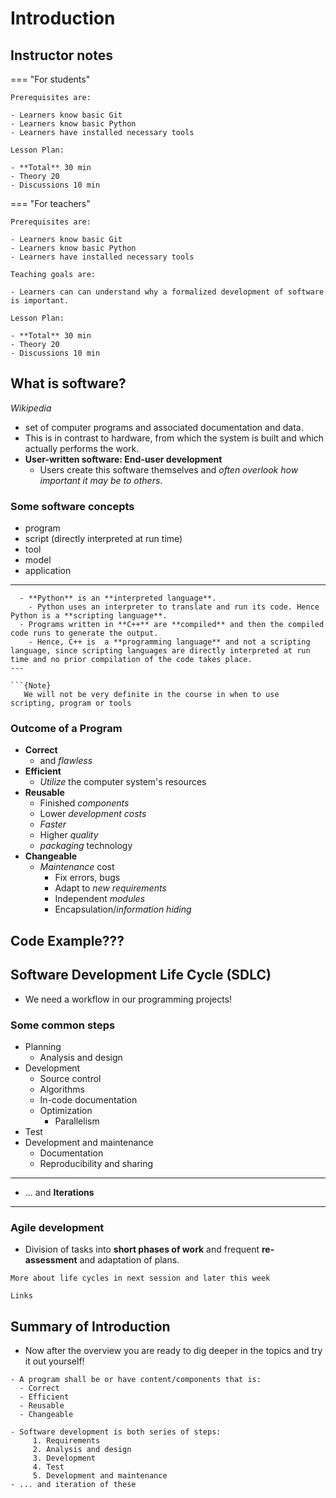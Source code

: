 # Introduction


## Instructor notes
=== "For students"

    Prerequisites are:

    - Learners know basic Git
    - Learners know basic Python
    - Learners have installed necessary tools

    Lesson Plan: 
    
    - **Total** 30 min
    - Theory 20
    - Discussions 10 min


=== "For teachers"

    Prerequisites are:

    - Learners know basic Git
    - Learners know basic Python
    - Learners have installed necessary tools

    Teaching goals are:

    - Learners can can understand why a formalized development of software is important.

    Lesson Plan: 
    
    - **Total** 30 min
    - Theory 20
    - Discussions 10 min




## What is software?
*Wikipedia*
- set of computer programs and associated documentation and data.
- This is in contrast to hardware, from which the system is built and which actually performs the work. 
- **User-written software: End-user development**
  - Users create this software themselves and _often overlook how important it may be to others_.

### Some software concepts
- program
- script (directly interpreted at run time)
- tool
- model
- application
---

```{admonition} Scripting vs programming
  - **Python** is an **interpreted language**.
    - Python uses an interpreter to translate and run its code. Hence Python is a **scripting language**.
  - Programs written in **C++** are **compiled** and then the compiled code runs to generate the output.
    - Hence, C++ is  a **programming language** and not a scripting language, since scripting languages are directly interpreted at run time and no prior compilation of the code takes place.
---

```{Note}
   We will not be very definite in the course in when to use scripting, program or tools 
```

### Outcome of a Program
- **Correct**
  - and _flawless_
- **Efficient**
  - _Utilize_ the computer system's resources
- **Reusable**
  - Finished _components_
  - Lower _development_ _costs_
  - _Faster_
  - Higher _quality_
  - _packaging_ technology
- **Changeable**
  - _Maintenance_ cost
    - Fix errors, bugs
    - Adapt to _new requirements_
    - Independent _modules_
    - Encapsulation/_information hiding_
   

## Code Example???
   
## Software Development Life Cycle (SDLC)

- We need a workflow in our programming projects!

### Some common steps 

- Planning
  - Analysis and design
- Development
  - Source control
  - Algorithms
  - In-code documentation
  - Optimization
    - Parallelism
- Test
- Development and maintenance
  - Documentation
  - Reproducibility and sharing
--- 
- ... and **Iterations**
---
### Agile development
  - Division of tasks into **short phases of work** and frequent **re-assessment** and adaptation of plans.

```{seealso}
More about life cycles in next session and later this week
```

```{todo}
Links
```

## Summary of Introduction
- Now after the overview you are ready to dig deeper in the topics and try it out yourself!

```{Keypoints}
- A program shall be or have content/components that is:
  - Correct
  - Efficient
  - Reusable
  - Changeable

- Software development is both series of steps: 
     1.	Requirements
     2.	Analysis and design
     3.	Development
     4.	Test
     5.	Development and maintenance
- ... and iteration of these

```
